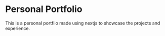 # Personal Portfolio

This is a personal portflio made using nextjs to showcase the projects and experience.
